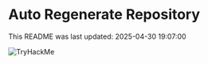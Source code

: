 # Auto Regenerate Repository

This README was last updated: 2025-04-30 19:07:00

 ![TryHackMe](https://tryhackme.com/badge/533634)